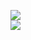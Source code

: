 [![](https://img.shields.io/badge/Made%20With-Github%20Spray-lightgrey.svg?style=for-the-badge&logo=github)](https://github.com/Annihil/github-spray#22609)  
[![](https://i.imgur.com/2DrTn0Z.gif)](https://github.com/Annihil/github-spray)